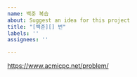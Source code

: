 ```yaml
---
name: 백준 복습
about: Suggest an idea for this project
title: "[백준][] 번"
labels: ''
assignees: ''

---
```


https://www.acmicpc.net/problem/
